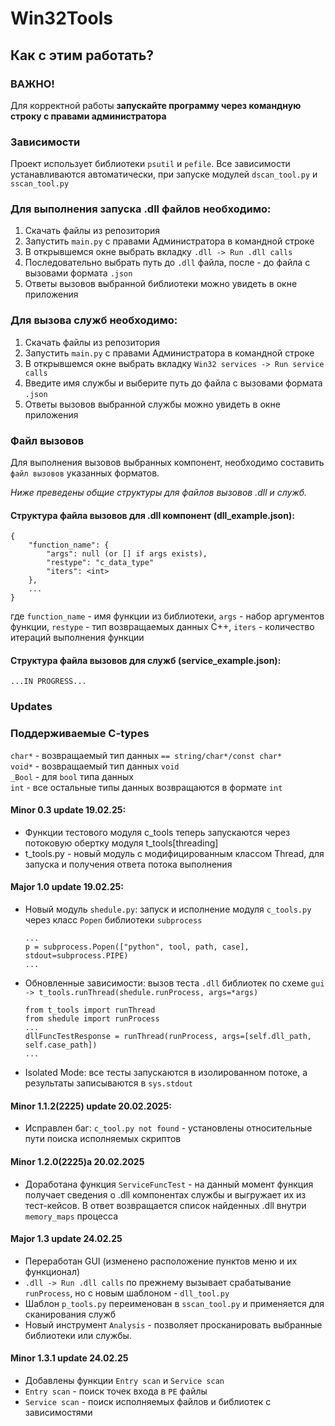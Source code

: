 # Win32Tools

## Как с этим работать?

### ВАЖНО!
Для корректной работы **запускайте программу через командную строку с правами администратора**

### Зависимости
Проект использует библиотеки `psutil` и `pefile`.
Все зависимости устанавливаются автоматически, при запуске модулей `dscan_tool.py` и `sscan_tool.py`

### Для выполнения запуска .dll файлов необходимо:

1. Скачать файлы из репозитория
2. Запустить `main.py` с правами Администратора в командной строке
3. В открывшемся окне выбрать вкладку `.dll -> Run .dll calls`
4. Последовательно выбрать путь до `.dll` файла, после - до файла с вызовами формата `.json`
5. Ответы вызовов выбранной библиотеки можно увидеть в окне приложения

### Для вызова служб необходимо:

1. Скачать файлы из репозитория
2. Запустить `main.py` с правами Администратора в командной строке
3. В открывшемся окне выбрать вкладку `Win32 services -> Run service calls`
5. Введите имя службы и выберите путь до файла с вызовами формата `.json`
5. Ответы вызовов выбранной службы можно увидеть в окне приложения

### Файл вызовов

Для выполнения вызовов выбранных компонент, необходимо составить `файл вызовов` указанных форматов.

*Ниже преведены общие структуры для файлов вызовов .dll и служб.*

#### Структура файла вызовов для .dll компонент (dll_example.json):

```
{
	"function_name": {
		"args": null (or [] if args exists),
		"restype": "c_data_type"
		"iters": <int>
	},
	...
}
```
где `function_name` - имя функции из библиотеки, `args` - набор аргументов функции, `restype` - тип возвращаемых данных C++, `iters` - количество итераций выполнения функции

#### Структура файла вызовов для служб (service_example.json):

```
...IN PROGRESS...
```

### Updates

### Поддерживаемые C-types

 `char*` - возвращаемый тип данных `== string/char*/const char*`  
 `void*` - возвращаемый тип данных `void`  
 `_Bool` - для `bool` типа данных  
 `int` - все остальные типы данных возвращаются в формате `int`  

#### Minor 0.3 update 19.02.25:
- Функции тестового модуля c_tools теперь запускаются через потоковую обертку модуля t_tools[threading]
- t_tools.py - новый модуль с модифицированным классом Thread, для запуска и получения ответа потока выполнения

#### Major 1.0 update 19.02.25:
- Новый модуль `shedule.py`: запуск и исполнение модуля `c_tools.py` через класс `Popen` библиотеки `subprocess`
	```
	...
	p = subprocess.Popen(["python", tool, path, case], stdout=subprocess.PIPE)
	...
	```
- Обновленные зависимости: вызов теста `.dll` библиотек по схеме `gui -> t_tools.runThread(shedule.runProcess, args=*args)`
	```
	from t_tools import runThread
	from shedule import runProcess
	...
	dllFuncTestResponse = runThread(runProcess, args=[self.dll_path, self.case_path])
	...
	```
- Isolated Mode: все тесты запускаются в изолированном потоке, а результаты записываются в `sys.stdout`

#### Minor 1.1.2(2225) update 20.02.2025:
- Исправлен баг: `c_tool.py not found` - установлены относительные пути поиска исполняемых скриптов

#### Minor 1.2.0(2225)a 20.02.2025
- Доработана функция `ServiceFuncTest` - на данный момент функция получает сведения о .dll компонентах службы и выгружает их из тест-кейсов. В ответ возвращается список найденных .dll внутри `memory_maps` процесса

#### Major 1.3 update 24.02.25
- Переработан GUI (изменено расположение пунктов меню и их функционал)
- `.dll -> Run .dll calls` по прежнему вызывает срабатывание `runProcess`, но с новым шаблоном - `dll_tool.py`
- Шаблон `p_tools.py` переименован в `sscan_tool.py` и применяется для сканирования служб
- Новый инструмент `Analysis` - позволяет просканировать выбранные библиотеки или службы.

#### Minor 1.3.1 update 24.02.25
- Добавлены функции `Entry scan` и `Service scan`
- `Entry scan` - поиск точек входа в `PE` файлы
- `Service scan` - поиск исполняемых файлов и библиотек с зависимостями

